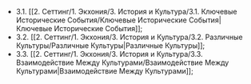 - 3.1. [[2. Сеттинг/1. Экхония/3. История и Культура/3.1. Ключевые Исторические События/Ключевые Исторические События|Ключевые Исторические События]];
- 3.2. [[2. Сеттинг/1. Экхония/3. История и Культура/3.2. Различные Культуры/Различные Культуры|Различные Культуры]];
- 3.3. [[2. Сеттинг/1. Экхония/3. История и Культура/3.3. Взаимодействие Между Культурами/Взаимодействие Между Культурами|Взаимодействие Между Культурами]];
